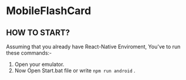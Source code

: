 # MobileFlashCard
 


## HOW TO START?

Assuming that you already have React-Native Enviroment, You've to run these commands:-

1. Open your emulator.
2. Now Open Start.bat file or write `npm run android` . 

